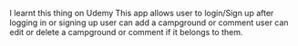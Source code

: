I learnt this thing on Udemy
This app allows user to login/Sign up
after logging in or signing up user can add a campground or comment
user can edit or delete a campground or comment if it belongs to them.
